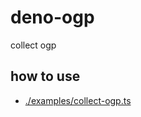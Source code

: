 # deno-ogp

collect ogp

## how to use

- [./examples/collect-ogp.ts](https://github.com/podhmo/deno-ogp/blob/main/examples/collect-ogp.ts)
